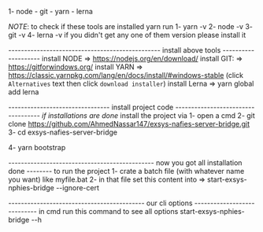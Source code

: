 1- node - git - yarn - lerna

_NOTE_: to check if these tools are installed yarn run
1- yarn -v
2- node -v
3- git -v
4- lerna -v
if you didn't get any one of them version please install it

------------------------------------------------ install above tools --------------------
install NODE => https://nodejs.org/en/download/
install GIT: => https://gitforwindows.org/
install YARN => https://classic.yarnpkg.com/lang/en/docs/install/#windows-stable (click `Alternatives` text then click `download installer`)
install Lerna => yarn global add lerna

-------------------------------- install project code -----------------------------------
_if installations are done_
install the project via
1- open a cmd
2- git clone https://github.com/AhmedNassar147/exsys-nafies-server-bridge.git
3- cd exsys-nafies-server-bridge

4- yarn bootstrap

---------------------------------------------- now you got all installation done --------
to run the project
1- crate a batch file (with whatever name you want) like myfile.bat
2- in that file set this content into => start-exsys-nphies-bridge --ignore-cert

------------------------------------------- our cli options ----------------------------
in cmd run this command to see all options
start-exsys-nphies-bridge --h
